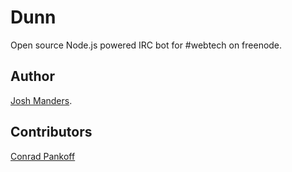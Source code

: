 Dunn
====

Open source Node.js powered IRC bot for #webtech on freenode.

Author
-----
[Josh Manders](http://www.joshmanders.com).

Contributors
-----
[Conrad Pankoff](http://www.fknsrs.biz/)
